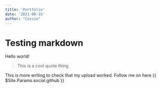 ```yaml
---
title: 'Portfolio'
date: '2021-08-15'
author: "Cassie"
---
```


# Testing markdown
Hello world!

> This is a cool quote thing

This is more writing to check that my upload worked.
 Follow me on here {{ $Site.Params.social.github }}
